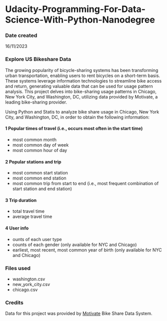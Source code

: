 # Udacity-Programming-For-Data-Science-With-Python-Nanodegree
### Date created
16/11/2023

### Explore US Bikeshare Data

The growing popularity of bicycle-sharing systems has been transforming urban transportation, enabling users to rent bicycles on a short-term basis. These systems leverage information technologies to streamline bike access and return, generating valuable data that can be used for usage pattern analysis. This project delves into bike-sharing usage patterns in Chicago, New York City, and Washington, DC, utilizing data provided by Motivate, a leading bike-sharing provider. 

Using Python and Statis to analyze bike share usage in Chicago, New York City, and Washington, DC, in order to obtain the following information:

#### 1 Popular times of travel (i.e., occurs most often in the start time)

* most common month
* most common day of week
* most common hour of day

#### 2 Popular stations and trip

* most common start station
* most common end station
* most common trip from start to end (i.e., most frequent combination of start station and end station)

#### 3 Trip duration

* total travel time
* average travel time

#### 4 User info

* ounts of each user type
* counts of each gender (only available for NYC and Chicago)
* earliest, most recent, most common year of birth (only available for NYC and Chicago)

### Files used

* washington.csv
* new_york_city.csv
* chicago.csv

### Credits

Data for this project was provided by [Motivate](https://www.motivateco.com/) Bike Share Data System.

